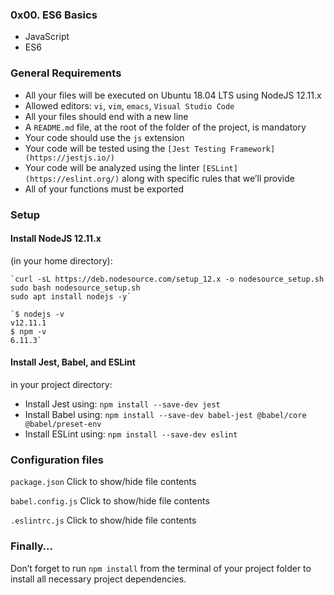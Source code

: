 ### 0x00. ES6 Basics
* JavaScript
* ES6

### General Requirements
* All your files will be executed on Ubuntu 18.04 LTS using NodeJS 12.11.x
* Allowed editors: `vi`, `vim`, `emacs`, `Visual Studio Code`
* All your files should end with a new line
* A `README.md` file, at the root of the folder of the project, is mandatory
* Your code should use the `js` extension
* Your code will be tested using the `[Jest Testing Framework](https://jestjs.io/)`
* Your code will be analyzed using the linter `[ESLint](https://eslint.org/)` along with specific rules that we’ll provide
* All of your functions must be exported

### Setup

#### Install NodeJS 12.11.x
(in your home directory):

    `curl -sL https://deb.nodesource.com/setup_12.x -o nodesource_setup.sh
    sudo bash nodesource_setup.sh
    sudo apt install nodejs -y`

    `$ nodejs -v
    v12.11.1
    $ npm -v
    6.11.3`

#### Install Jest, Babel, and ESLint
in your project directory:

*   Install Jest using: `npm install --save-dev jest`
*   Install Babel using: `npm install --save-dev babel-jest @babel/core @babel/preset-env`
*   Install ESLint using: `npm install --save-dev eslint`

### Configuration files

`package.json`
Click to show/hide file contents

`babel.config.js`
Click to show/hide file contents

`.eslintrc.js`
Click to show/hide file contents

### Finally…
Don’t forget to run `npm install` from the terminal of your project folder to install all necessary project dependencies.
